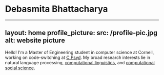 # Debasmita Bhattacharya 

---
layout: home
profile_picture:
  src: /profile-pic.jpg
  alt: website picture
---

Hello! I'm a Master of Engineering student in computer science at Cornell, working on code-switching at [C.Psyd](https://c-psyd.github.io/). My broad research interests lie in natural language processing, [computational linguistics](https://aclanthology.org/2020.conll-1.39.pdf), and [computational](https://arxiv.org/pdf/1905.12516.pdf) [social science](https://arxiv.org/pdf/2005.13041.pdf). 

